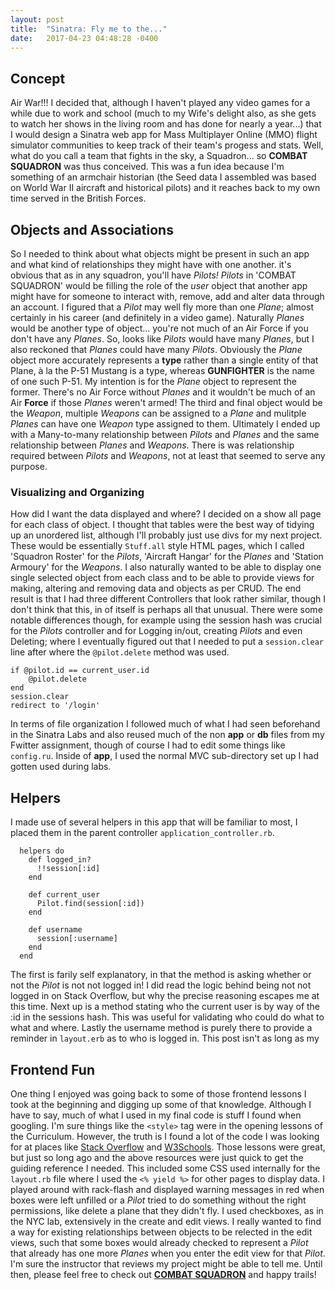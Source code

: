 ```yaml
---
layout: post
title:  "Sinatra: Fly me to the..."
date:   2017-04-23 04:48:28 -0400
---
```



## Concept
Air War!!! I decided that, although I haven't played any video games for a while due to work and school (much to my Wife's delight also, as she gets to watch her shows in the living room and has done for nearly a year...) that I would design a Sinatra web app for Mass Multiplayer Online (MMO) flight simulator communities to keep track of their team's progess and stats. Well, what do you call a team that fights in the sky, a Squadron... so **COMBAT SQUADRON** was thus conceived. This was a fun idea because I'm something of an armchair historian (the Seed data I assembled was based on World War II aircraft and historical pilots) and it reaches back to my own time served in the British Forces.

## Objects and Associations
So I needed to think about what objects might be present in such an app and what kind of relationships they might have with one another. it's obvious that as in any squadron, you'll have *Pilots!* *Pilots* in 'COMBAT SQUADRON' would be filling the role of the *user* object that another app might have for someone to interact with, remove, add and alter data through an account. I figured that a *Pilot* may well fly more than one *Plane*; almost certainly in his career (and definitely in a video game). Naturally *Planes* would be another type of object... you're not much of an Air Force if you don't have any *Planes*. So, looks like *Pilots* would have many *Planes*, but I also reckoned that *Planes* could have many *Pilots*. Obviously the *Plane* object more accurately represents a **type** rather than a single entity of that Plane, à la the P-51 Mustang is a type, whereas **GUNFIGHTER** is the name of one such P-51. My intention is for the *Plane* object to represent the former. There's no Air Force without *Planes* and it wouldn't be much of an Air **Force** if those *Planes* weren't armed! The third and final object would be the *Weapon*, multiple *Weapons* can be assigned to a *Plane* and mulitple *Planes* can have one *Weapon* type assigned to them. Ultimately I ended up with a Many-to-many relationship between *Pilots* and *Planes* and the same relationship between *Planes* and *Weapons*. There is was relationship required between *Pilots* and *Weapons*, not at least that seemed to serve any purpose.

### Visualizing and Organizing
How did I want the data displayed and where? I decided on a show all page for each class of object. I thought that tables were the best way of tidying up an unordered list, although I'll probably just use divs for my next project. These would be essentially `Stuff.all` style HTML pages, which I called 'Squadron Roster' for the *Pilots*, 'Aircraft Hangar' for the *Planes* and 'Station Armoury' for the *Weapons*. I also naturally wanted to be able to display one single selected object from each class and to be able to provide views for making, altering and removing data and objects as per CRUD. The end result is that I had three different Controllers that look rather similar, though I don't think that this, in of itself is perhaps all that unusual. There were some notable differences though, for example using the session hash was crucial for the *Pilots* controller and for Logging in/out,  creating *Pilots* and even Deleting; where I eventually figured out that I needed to put a `session.clear` line after where the `@pilot.delete` method was used.

```      
if @pilot.id == current_user.id
	@pilot.delete
end
session.clear
redirect to '/login'
```

In terms of file organization I followed much of what I had seen beforehand in the Sinatra Labs and also reused much of the non **app** or **db** files from my Fwitter assignment, though of course I had to edit some things like `config.ru`. Inside of **app**, I used the normal MVC sub-directory set up I had gotten used during labs.

## Helpers
I made use of several helpers in this app that will be familiar to most, I placed them in the parent controller `application_controller.rb`.

```
  helpers do
    def logged_in?
      !!session[:id]
    end

    def current_user
      Pilot.find(session[:id])
    end

    def username
      session[:username]
    end
  end
```

The first is farily self explanatory, in that the method is asking whether or not the *Pilot* is not not logged in! I did read the logic behind being not not logged in on Stack Overflow, but why the precise reasoning escapes me at this time. Next up is a method stating who the current user is by way of the :id in the sessions hash. This was useful for validating who could do what to what and where. Lastly the username method is purely there to provide a reminder in `layout.erb` as to who is logged in. This post isn't as long as my 

## Frontend Fun
One thing I enjoyed was going back to some of those frontend lessons I took at the beginning and digging up some of that knowledge. Although I have to say, much of what I used in my final code is stuff I found when googling. I'm sure things like the `<style>` tag were in the opening lessons of the Curriculum. However, the truth is I found a lot of the code I was looking for at places like [Stack Overflow](http://stackoverflow.com/) and [W3Schools](https://www.w3schools.com/). Those lessons were great, but just so long ago and the above resources were just quick to get the guiding reference I needed. This included some CSS used internally for the `layout.rb` file where I used the `<% yield %>` for other pages to display data. I played around with rack-flash and displayed warning messages in red when boxes were left unfilled or a *Pilot* tried to do something without the right permissions, like delete a plane that they didn't fly. I used checkboxes, as in the NYC lab, extensively in the create and edit views. I really wanted to find a way for existing relationships between objects to be relected in the edit views, such that some boxes would already checked to represent a *Pilot* that already has one more *Planes* when you enter the edit view for that *Pilot*. I'm sure the instructor that reviews my project might be able to tell me. Until then, please feel free to check out [**COMBAT SQUADRON**](https://github.com/jonpstone/portfolio-project-sinatra-combat-squadron) and happy trails!

[](http://orig09.deviantart.net/3fa5/f/2015/171/a/f/2_by_roen911-d8y27xx.jpg)

